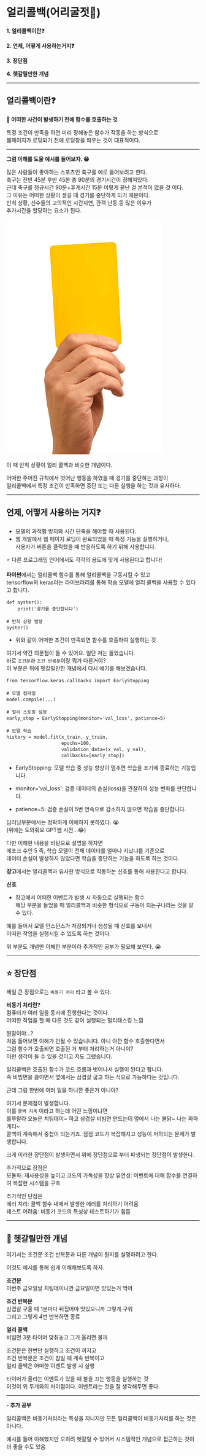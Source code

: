 # 얼리콜백(어리굴젓🦪)
**1. 얼리콜백이란❓**   

**2. 언제, 어떻게 사용하는거지❓**  

**3. 장단점** 

**4. 헷갈릴만한 개념**  

---
## 얼리콜백이란❓
**🔑 어떠한 사건이 발생하기 전에 함수를 호출하는 것**  

특정 조건이 만족을 하면 미리 정해놓은 함수가 작동을 하는 방식으로   
웹페이지가 로딩되기 전에 로딩창을 띄우는 것이 대표적이다.  

---

**그럼 이해를 도울 예시를 들어보자. 😁**  

많은 사람들이 좋아하는 스포츠인 축구를 예로 들어보려고 한다.  
축구는 전반 45분 후반 45분 총 90분의 경기시간이 정해져있다.  
근데 축구를 정규시간 90분+휴게시간 15분 이렇게 끝난 걸 본적이 없을 것 이다.  
그 이유는 어떠한 상황이 생길 때 경기를 중단하게 되기 때문이다.  
반칙 상황, 선수들의 고의적인 시간지연, 관객 난동 등 많은 이유가  
추가시간을 할당하는 요소가 된다.  

![alt text](image.png)  

이 때 반칙 상황이  얼리 콜백과 비슷한 개념이다.  

어떠한 주어진 규칙에서 벗어난 행동을 하였을 때 경기를 중단하는 과정이  
얼리콜백에서 특정 조건이 만족하면 중단 또는 다른 실행을 하는 것과 유사하다.  

---
## 언제, 어떻게 사용하는 거지❓
- 모델의 과적합 방지와 시간 단축을 해야할 때 사용된다.
- 웹 개발에서 웹 페이지 로딩이 완료되었을 때 특정 기능을 실행하거나,  
사용자가 버튼을 클릭했을 때 반응하도록 하기 위해 사용합니다.  
  
⭐ 다른 프로그래밍 언어에서도 각각의 용도에 맞게 사용된다고 합니다!  

**파이썬**에서는 얼리콜백 함수를 통해 얼리콜백을 구동시킬 수 있고  
tensorflow의 keras라는 라이브러리를 통해 학습 모델에 얼리 콜백을 사용할 수 있다고 합니다.
```
def oyster():
    print('경기를 중단합니다')

# 반칙 상황 발생
oyster()
```
- 위와 같이 어떠한 조건이 만족되면 함수를 호출하여 실행하는 것  

여기서 약간 의문점이 들 수 있어요. 일단 저는 들었습니다.  
바로 `조건문`과 `조건 반복문`이랑 뭐가 다른거야?  
이 부분은 뒤에 헷갈릴만한 개념에서 다시 얘기를 해보겠습니다.

```
from tensorflow.keras.callbacks import EarlyStopping

# 모델 컴파일
model.compile(...)

# 얼리 스토핑 설정
early_stop = EarlyStopping(monitor='val_loss', patience=5)

# 모델 학습
history = model.fit(x_train, y_train,
                    epochs=100,
                    validation_data=(x_val, y_val),
                    callbacks=[early_stop])
```
- EarlyStopping: 모델 학습 중 성능 향상이 멈추면 학습을 조기에 종료하는 기능입니다.  

- monitor='val_loss': 검증 데이터의 손실(loss)을 관찰하여 성능 변화를 판단합니다.  

- patience=5: 검증 손실이 5번 연속으로 감소하지 않으면 학습을 중단합니다.  

딥러닝부분에서는 정확하게 이해하지 못하였다. 😭  
(위에는 도와줘요 GPT쌤 시전...😂)   

다만 이해한 내용을 바탕으로 설명을 하자면  
에포크 수인 5 즉, 학습 모델이 전체 데이터를 얼마나 지났냐를 기준으로  
데이터 손실이 발생하지 않았다면 학습을 중단하는 기능을 하도록 하는 것이다.



**장고**에서는 얼리콜백과 유사한 방식으로 작동하는 신호를 통해 사용한다고 합니다.  

**신호**  
- 장고에서 어떠한 이벤트가 발생 시 자동으로 실행되는 함수  
해당 부분을 들었을 때 얼리콜백과 비슷한 형식으로 구동이 되는구나라는 것을 알 수 있다.  

예를 들어서 모델 인스턴스가 저장되거나 생성될 때 신호를 보내서  
어떠한 작업을 실행시킬 수 있도록 하는 것이다.

위 부분도 개념만 이해한 부분이라 추가적인 공부가 필요해 보인다. 😭  

---

## ⭐ 장단점
제일 큰 장점으로는 `비동기 처리` 라고 볼 수 있다.  

**비동기 처리란?**  
컴퓨터가 여러 일을 동시에 진행한다는 것이다.   
어떠한 작업을 할 때 다른 것도 같이 실행되는 멀티태스킹 느낌

뭔말이야...?  
처음 들어보면 이해가 안될 수 있습니니다. 아니 아깐 함수 호출한다면서  
그럼 함수가 호출되면 호출된 거 부터 처리하는거 아니야?  
이런 생각이 들 수 있을 것이고 저도 그랬습니다.  

얼리콜백은 호출된 함수가 코드 흐름과 벗어나서 실행이 된다고 합니다.  
즉 비빔면을 끓이면서 옆에서는 삼겹살 굽고 하는 식으로 가능하다는 것입니다.  

근데 그럼 한번에 여러 일을 하니깐 좋은거 아니야?

여기서 문제점이 발생합니다.  
이를 `콜백 지옥` 이라고 하는데 어떤 느낌이냐면  
룰루랄라 오늘은 치팅데이~ 하고 삼겹살 비빔면 만드는데 옆에서 나는 불닭~ 나는 짜파게티~  
콜백이 계속해서 중첩이 되는거죠. 점점 코드가 복잡해지고 성능이 저하되는 문제가 발생합니다.  
 
크게 이러한 장단점이 발생하면서 위에 장단점으로 부터 파생되는 장단점이 발생한다.  

추가적으로 장점은  
모듈화: 재사용성을 높이고 코드의 가독성을 향상
유연성: 이벤트에 대해 함수를 연결하여 복잡한 시스템을 구축

추가적인 단점은  
에러 처리: 콜백 함수 내에서 발생한 에러를 처리하기 어려움  
테스트 어려움: 비동기 코드의 특성상 테스트하기가 힘듬

---
## 📃 헷갈릴만한 개념
여기서는 조건문 조건 반복문과 다른 개념이 뭔지를 설명하려고 한다.  

이것도 예시를 통해 쉽게 이해해보도록 하자.  

**조건문**  
이번주 금요일날 치팅데이니깐 금요일이면 맛있는거 먹어

**조건 반복문**  
삼겹살 구울 때 1분마다 뒤집어야 맛있으니까 그렇게 구워  
그리고 그렇게 4번 반복하면 종료  

**얼리 콜백**  
비빔면 3분 타이머 맞춰놓고 그거 울리면 불꺼  

조건문은 한번만 실행하고 조건이 꺼지고  
조건 반복문은 조건이 참일 때 계속 반복이고  
얼리 콜백은 어떠한 이벤트 발생 시 실행  

타이머가 울리는 이벤트가 있을 때 불을 끄는 행동을 실행하는 것  
이것이 위 두개와의 차이점이다. 이벤트라는 것을 잘 생각해두면 좋다.  

---

**- 추가 공부**  

얼리콜백은 비동기처리라는 특성을 지니지만 모든 얼리콜백이 비동기처리를 하는 것은 아니다.  

예시를 들어 이해했지만 오히려 헷갈릴 수 있어서 시스템적인 개념으로 접근하는 것이 더 좋을 수도 있음  

